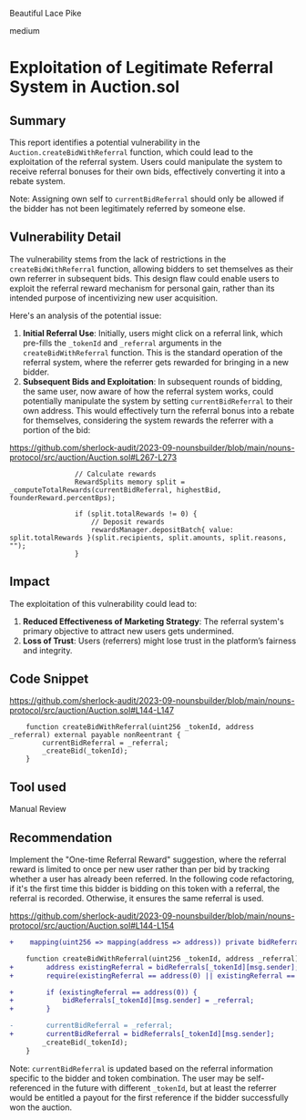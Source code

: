 Beautiful Lace Pike

medium

# Exploitation of Legitimate Referral System in Auction.sol

## Summary
This report identifies a potential vulnerability in the `Auction.createBidWithReferral` function, which could lead to the exploitation of the referral system. Users could manipulate the system to receive referral bonuses for their own bids, effectively converting it into a rebate system. 

Note: Assigning own self to `currentBidReferral` should only be allowed if the bidder has not been legitimately referred by someone else.

## Vulnerability Detail
The vulnerability stems from the lack of restrictions in the `createBidWithReferral` function, allowing bidders to set themselves as their own referrer in subsequent bids. This design flaw could enable users to exploit the referral reward mechanism for personal gain, rather than its intended purpose of incentivizing new user acquisition.

Here's an analysis of the potential issue:

1. **Initial Referral Use**: Initially, users might click on a referral link, which pre-fills the `_tokenId` and `_referral` arguments in the `createBidWithReferral` function. This is the standard operation of the referral system, where the referrer gets rewarded for bringing in a new bidder.
2. **Subsequent Bids and Exploitation**: In subsequent rounds of bidding, the same user, now aware of how the referral system works, could potentially manipulate the system by setting `currentBidReferral` to their own address. This would effectively turn the referral bonus into a rebate for themselves, considering the system rewards the referrer with a portion of the bid:

https://github.com/sherlock-audit/2023-09-nounsbuilder/blob/main/nouns-protocol/src/auction/Auction.sol#L267-L273

```solidity
                // Calculate rewards
                RewardSplits memory split = _computeTotalRewards(currentBidReferral, highestBid, founderReward.percentBps);

                if (split.totalRewards != 0) {
                    // Deposit rewards
                    rewardsManager.depositBatch{ value: split.totalRewards }(split.recipients, split.amounts, split.reasons, "");
                }
```
## Impact
The exploitation of this vulnerability could lead to:

1. **Reduced Effectiveness of Marketing Strategy**: The referral system's primary objective to attract new users gets undermined.
2. **Loss of Trust**: Users (referrers) might lose trust in the platform’s fairness and integrity.

## Code Snippet
https://github.com/sherlock-audit/2023-09-nounsbuilder/blob/main/nouns-protocol/src/auction/Auction.sol#L144-L147

```solidity
    function createBidWithReferral(uint256 _tokenId, address _referral) external payable nonReentrant {
        currentBidReferral = _referral;
        _createBid(_tokenId);
    }
```

## Tool used

Manual Review

## Recommendation
Implement the "One-time Referral Reward" suggestion, where the referral reward is limited to once per new user rather than per bid by tracking whether a user has already been referred. In the following code refactoring, if it's the first time this bidder is bidding on this token with a referral, the referral is recorded. Otherwise, it ensures the same referral is used.

https://github.com/sherlock-audit/2023-09-nounsbuilder/blob/main/nouns-protocol/src/auction/Auction.sol#L144-L154

```diff
+    mapping(uint256 => mapping(address => address)) private bidReferrals;

    function createBidWithReferral(uint256 _tokenId, address _referral) external payable nonReentrant {
+        address existingReferral = bidReferrals[_tokenId][msg.sender];
+        require(existingReferral == address(0) || existingReferral == _referral, "Referral cannot be changed");

+        if (existingReferral == address(0)) {
+            bidReferrals[_tokenId][msg.sender] = _referral;
+        }

-        currentBidReferral = _referral;
+        currentBidReferral = bidReferrals[_tokenId][msg.sender];
        _createBid(_tokenId);
    }
```
Note: `currentBidReferral` is updated based on the referral information specific to the bidder and token combination. The user may be self-referenced in the future with different `_tokenId`, but at least the referrer would be entitled a payout for the first reference if the bidder successfully won the auction. 